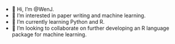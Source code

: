 - 👋 Hi, I’m @WenJ.
- 👀 I’m interested in paper writing and machine learning.
- 🌱 I’m currently learning Python and R.
- 💞️ I’m looking to collaborate on further developing an R language package for machine learning.


<!---
wwj1203/wwj1203 is a ✨ special ✨ repository because its `README.md` (this file) appears on your GitHub profile.
You can click the Preview link to take a look at your changes.
--->

